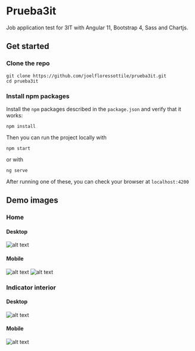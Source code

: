 # Prueba3it
Job application test for 3IT with Angular 11, Bootstrap 4, Sass and Chartjs.

## Get started

### Clone the repo

```shell
git clone https://github.com/joelfloressottile/prueba3it.git
cd prueba3it
```

### Install npm packages

Install the `npm` packages described in the `package.json` and verify that it works:

```shell
npm install
```

Then you can run the project locally with
```
npm start 
```
or with
```
ng serve
```

After running one of these, you can check your browser at `localhost:4200`

## Demo images
### Home
#### Desktop
![alt text](https://i.ibb.co/PT2n10p/desktop1.png)
#### Mobile
![alt text](https://i.ibb.co/7nSfL8z/mobile1.png)
![alt text](https://i.ibb.co/K5tkPjP/mobile2.png)
### Indicator interior
#### Desktop
![alt text](https://i.ibb.co/BBsFwHr/desktop2.png)
#### Mobile
![alt text](https://i.ibb.co/PT2n10p/desktop2.png)

